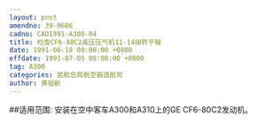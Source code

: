 ```yaml
---
layout: post
amendno: 39-0606
cadno: CAD1991-A300-04
title: 检查CF6-80C2高压压气机11-14级转子轴
date: 1991-06-18 00:00:00 +0800
effdate: 1991-07-05 00:00:00 +0800
tag: A300
categories: 民航总局航空器适航司
author: 黄祖新
---
```


##适用范围:
安装在空中客车A300和A310上的GE CF6-80C2发动机。

